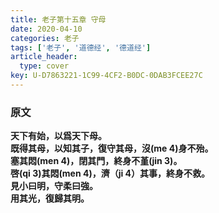 ```yaml
---
title: 老子第十五章 守母
date: 2020-04-10
categories: 老子
tags: ['老子', '道德经', '德道经']
article_header:
  type: cover
key: U-D7863221-1C99-4CF2-B0DC-0DAB3FCEE27C
---
```


### 原文

**天下有始，以爲天下母。**  
**既得其母，以知其子，復守其母，沒(me 4)身不殆。**  
**塞其悶(men 4)，閉其門，終身不堇(jin 3)。**  
**啓(qi 3)其悶(men 4)，濟（ji 4）其事，終身不救。**  
**見小曰明，守柔曰強。**  
**用其光，復歸其明。**
